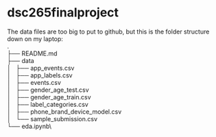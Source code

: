 # dsc265finalproject
The data files are too big to put to github, but this is the folder structure
down on my laptop:\
.\
├── README.md\
├── data\
│   ├── app_events.csv\
│   ├── app_labels.csv\
│   ├── events.csv\
│   ├── gender_age_test.csv\
│   ├── gender_age_train.csv\
│   ├── label_categories.csv\
│   ├── phone_brand_device_model.csv\
│   └── sample_submission.csv\
└── eda.ipynb\

